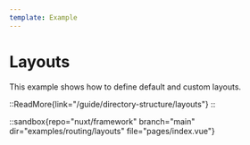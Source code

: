 ```yaml
---
template: Example
---
```


# Layouts

This example shows how to define default and custom layouts.

::ReadMore{link="/guide/directory-structure/layouts"}
::

::sandbox{repo="nuxt/framework" branch="main" dir="examples/routing/layouts" file="pages/index.vue"}

